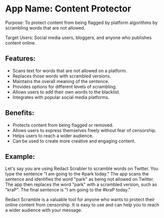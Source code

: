 # App Name: Content Protector

Purpose: To protect content from being flagged by platform algorithms by scrambling words that are not allowed.

Target Users: Social media users, bloggers, and anyone who publishes content online.

## Features:

- Scans text for words that are not allowed on a platform.
- Replaces those words with scrambled versions.
- Maintains the overall meaning of the sentence.
- Provides options for different levels of scrambling.
- Allows users to add their own words to the blacklist.
- Integrates with popular social media platforms.
  
## Benefits:

- Protects content from being flagged or removed.
- Allows users to express themselves freely without fear of censorship.
- Helps users to reach a wider audience.
- Can be used to create more creative and engaging content.
  
## Example:

Let's say you are using Redact Scrabler to scramble words on Twitter. You type the sentence "I am going to the #park today." The app scans the sentence and identifies the word "park" as being not allowed on Twitter. The app then replaces the word "park" with a scrambled version, such as "kraP". The final sentence is "I am going to the #kraP today."

Redact Scramble is a valuable tool for anyone who wants to protect their online content from censorship. It is easy to use and can help you to reach a wider audience with your message.
